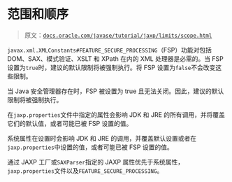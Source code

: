 # 范围和顺序

> 原文：[`docs.oracle.com/javase/tutorial/jaxp/limits/scope.html`](https://docs.oracle.com/javase/tutorial/jaxp/limits/scope.html)

`javax.xml.XMLConstants#FEATURE_SECURE_PROCESSING`（FSP）功能对包括 DOM、SAX、模式验证、XSLT 和 XPath 在内的 XML 处理器是必需的。当 FSP 设置为`true`时，建议的默认限制将被强制执行。将 FSP 设置为`false`不会改变这些限制。

当 Java 安全管理器存在时，FSP 被设置为 true 且无法关闭。因此，建议的默认限制将被强制执行。

在`jaxp.properties`文件中指定的属性会影响 JDK 和 JRE 的所有调用，并将覆盖它们的默认值，或者可能已被 FSP 设置的值。

系统属性在设置时会影响 JDK 和 JRE 的调用，并覆盖默认设置或者在`jaxp.properties`中设置的值，或者可能已被 FSP 设置的值。

通过 JAXP 工厂或`SAXParser`指定的 JAXP 属性优先于系统属性，`jaxp.properties`文件以及`FEATURE_SECURE_PROCESSING`。
